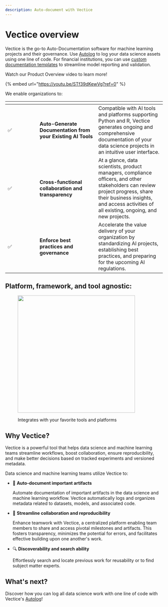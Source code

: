 ```yaml
---
description: Auto-document with Vectice
---
```


# Vectice overview

Vectice is the go-to Auto-Documentation software for machine learning projects and their governance. Use [Autolog](introduction/vectice-overview/autolog.md) to log your data science assets using one line of code. For financial institutions, you can use [custom documentation templates](introduction/vectice-overview/vectice-for-financial-services.md) to streamline model reporting and validation.&#x20;

Watch our Product Overview video to learn more!

{% embed url="https://youtu.be/STf39dKewVg?ref=0" %}

We enable organizations to:

<table data-header-hidden><thead><tr><th width="86"></th><th width="172"></th><th></th></tr></thead><tbody><tr><td><span data-gb-custom-inline data-tag="emoji" data-code="2705">✅</span></td><td><strong>Auto-Generate Documentation from your Existing AI Tools</strong></td><td>Compatible with AI tools and platforms supporting Python and R, Vectice generates ongoing and comprehensive documentation of your data science projects in an intuitive user interface.</td></tr><tr><td><span data-gb-custom-inline data-tag="emoji" data-code="2705">✅</span></td><td><strong>Cross-functional collaboration and transparency</strong></td><td>At a glance, data scientists, product managers, compliance officers, and other stakeholders can review project progress, share their business insights, and access activities of all existing, ongoing, and new projects. </td></tr><tr><td><span data-gb-custom-inline data-tag="emoji" data-code="2705">✅</span></td><td><strong>Enforce</strong> <strong>best practices and governance</strong></td><td>Accelerate the value delivery of your organization by standardizing AI projects, establishing best practices, and preparing for the upcoming AI regulations.</td></tr></tbody></table>

## **Platform, framework, and tool agnostic:**

<figure><img src="https://lh5.googleusercontent.com/fQjinLqnMwpOiw1hE-zwHDha9QKNCWTP73BUSRup9NY1YaqcWJkb4KHCeKjaxOf3Cfwmf-bPdAEcnUh0pr-G2CQz7KmktsswB1bQ3RL5CoxQGCDQYsrCn5ASLgHeH3zmX1CPLaShY3gDN95t7ZPFJmPkCw=s2048" alt="" width="375"><figcaption><p> Integrates with your favorite tools and platforms</p></figcaption></figure>

## Why Vectice?

Vectice is a powerful tool that helps data science and machine learning teams streamline workflows, boost collaboration, ensure reproducibility, and make better decisions based on tracked experiments and versioned metadata.&#x20;

Data science and machine learning teams utilize Vectice to:

*   :pencil: **Auto-document important artifacts**

    Automate documentation of important artifacts in the data science and machine learning workflow. Vectice automatically logs and organizes metadata related to datasets, models, and associated code.&#x20;
*   :handshake: **Streamline collaboration and reproducibility**&#x20;

    Enhance teamwork with Vectice, a centralized platform enabling team members to share and access pivotal milestones and artifacts. This fosters transparency, minimizes the potential for errors, and facilitates effective building upon one another's work.
*   :mag: **Discoverability and search ability**

    Effortlessly search and locate previous work for reusability or to find subject matter experts.

## What's next?

Discover how you can log all data science work with one line of code with Vectice's [Autolog](introduction/vectice-overview/autolog.md)!
